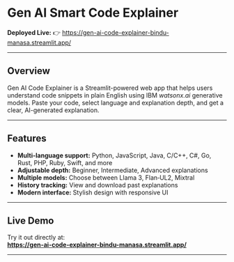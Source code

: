 #  Gen AI Smart Code Explainer

**Deployed Live:** 👉 https://gen-ai-code-explainer-bindu-manasa.streamlit.app/

---

##  Overview

Gen AI Code Explainer is a Streamlit-powered web app that helps users understand code snippets in plain English using IBM *watsonx.ai* generative models. Paste your code, select language and explanation depth, and get a clear, AI-generated explanation.

---

## Features

- **Multi-language support:** Python, JavaScript, Java, C/C++, C#, Go, Rust, PHP, Ruby, Swift, and more  
- **Adjustable depth:** Beginner, Intermediate, Advanced explanations  
- **Multiple models:** Choose between Llama 3, Flan‑UL2, Mixtral  
- **History tracking:** View and download past explanations  
- **Modern interface:** Stylish design with responsive UI  

---

## Live Demo

Try it out directly at:  
**https://gen-ai-code-explainer-bindu-manasa.streamlit.app/**

---

